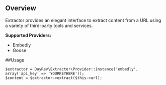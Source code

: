 ## Overview

Extractor provides an elegant interface to extract content from a URL using a variety of third-party tools and services.

**Supported Providers:**

 * Embedly
 * Goose

##Usage

    $extractor = DayRev\Extractor\Provider::instance('embedly', array('api_key' => 'YOURKEYHERE'));
    $content = $extractor->extract($this->url);
